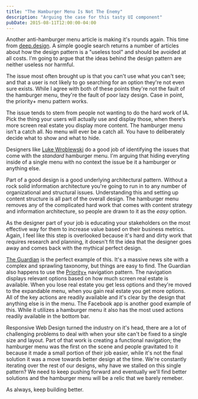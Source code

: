 ```yaml
---
title: "The Hamburger Menu Is Not The Enemy"
description: "Arguing the case for this tasty UI component"
pubDate: 2015-08-11T12:00:00-04:00
---
```


Another anti-hamburger menu article is making it's rounds again. This time from [deep.design][1]. A simple google search returns a number of articles about how the design pattern is a "useless tool" and should be avoided at all costs. I'm going to argue that the ideas behind the design pattern are neither useless nor harmful.

The issue most often brought up is that you can't use what you can't see; and that a user is not likely to go searching for an option they're not even sure exists. While I agree with both of these points they're not the fault of the hamburger menu, they're the fault of poor lazy design. Case in point, the priority+ menu pattern works.

The issue tends to stem from people not wanting to do the hard work of IA. Pick the thing your users will actually use and display those, when there’s more screen real estate you display more content. The hamburger menu isn’t a catch all. No menu will ever be a catch all. You have to deliberately decide what to show and what to hide.

Designers like [Luke Wroblewski][2] do a good job of identifying the issues that come with the _standard_ hamburger menu. I'm arguing that hiding everyting inside of a single menu with no context the issue be it a hamburger or anything else.

Part of a good design is a good underlying architectural pattern. Without a rock solid information architecture you're going to run in to any number of organizational and structural issues. Understanding this and setting up content structure is all part of the overall design. The hamburger menu removes any of the complicated hard work that comes with content strategy and information architecture, so people are drawn to it as the _easy_ option.

As the designer part of your job is educating your stakeholders on the most effective way for them to increase value based on their business metrics. Again, I feel like this step is overlooked because it's hard and dirty work that requires research and planning, it doesn't fit the idea that the designer goes away and comes back with the mythical perfect design.

[The Guardian][3] is the perfect example of this. It's a massive news site with a complex and sprawling taxonomy, but things are easy to find. The Guardian also happens to use the [Priority+][4] navigation pattern. The navigation displays relevant options based on how much screen real estate is available. When you lose real estate you get less options and they're moved to the expandable menu, when you gain real estate you get more options. All of the key actions are readily available and it's clear by the design that anything else is in the menu. The Facebook app is another good example of this. While it utilizes a hamburger menu it also has the most used actions readily available in the bottom bar.

Responsive Web Design turned the industry on it's head, there are a lot of challenging problems to deal with when your site can't be fixed to a single size and layout. Part of that work is creating a functional navigation; the hamburger menu was the first on the scene and people gravitated to it because it made a small portion of their job easier, while it's not the final solution it was a move towards better design at the time. We're constantly iterating over the rest of our designs, why have we stalled on this single pattern? We need to keep pushing forward and eventually we'll find better solutions and the hamburger menu will be a relic that we barely remeber.

As always, keep building better.

<!-- Links -->

[1]: http://deep.design/the-hamburger-menu/ "Deep.Design Hamburger Menu"
[2]: http://www.lukew.com/ff/entry.asp?1945 "LukeW | Obvious Always Wins"
[3]: http://www.theguardian.com/us "The Guardian"
[4]: http://bradfrost.com/blog/post/revisiting-the-priority-pattern/ "Priority+ Pattern"
